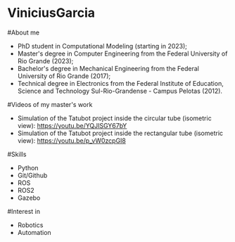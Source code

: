 # ViniciusGarcia

#About me
- PhD student in Computational Modeling (starting in 2023); 
- Master's degree in Computer Engineering from the Federal University of Rio Grande (2023);
- Bachelor's degree in Mechanical Engineering from the Federal University of Rio Grande (2017);
- Technical degree in Electronics from the Federal Institute of Education, Science and Technology Sul-Rio-Grandense - Campus Pelotas (2012).

#Videos of my master's work 
- Simulation of the Tatubot project inside the circular tube (isometric view): https://youtu.be/YQJISGY67bY
- Simulation of the Tatubot project inside the rectangular tube (isometric view): https://youtu.be/p_vW0zcpGI8

#Skills
- Python 
- Git/Github 
- ROS
- ROS2 
- Gazebo

#Interest in
- Robotics
- Automation

